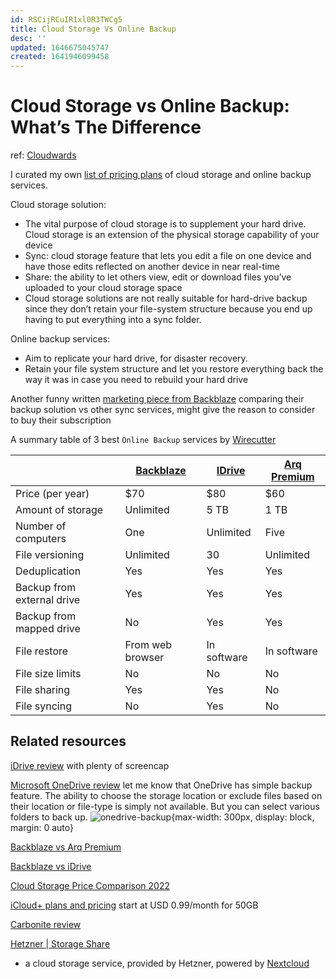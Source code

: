 ```yaml
---
id: RSCijRCuIR1xl0R3TWCg5
title: Cloud Storage Vs Online Backup
desc: ''
updated: 1646675045747
created: 1641946099458
---
```

# Cloud Storage vs Online Backup: What’s The Difference
ref: [Cloudwards](https://www.cloudwards.net/online-storage-vs-online-backup-whats-the-difference/)

I curated my own [list of pricing plans](https://docs.google.com/spreadsheets/d/1enE0KFKkUm9rvMB4zG1A8Qn5OlCTEswAAe7ztVlvoHo/edit?usp=sharing) of cloud storage and online backup services.

Cloud storage solution: 
- The vital purpose of cloud storage is to supplement your hard drive. Cloud storage is an extension of the physical storage capability of your device
- Sync: cloud storage feature that lets you edit a file on one device and have those edits reflected on another device in near real-time
- Share: the ability to let others view, edit or download files you’ve uploaded to your cloud storage space
- Cloud storage solutions are not really suitable for hard-drive backup since they don’t retain your file-system structure because you end up having to put everything into a sync folder.

Online backup services:
- Aim to replicate your hard drive, for disaster recovery.
- Retain your file system structure and let you restore everything back the way it was in case you need to rebuild your hard drive

Another funny written [marketing piece from Backblaze](https://www.backblaze.com/blog/the-case-for-backup-over-sync/) comparing their backup solution vs other sync services, might give the reason to consider to buy their subscription

A summary table of 3 best `Online Backup` services by [Wirecutter](https://www.nytimes.com/wirecutter/reviews/best-online-backup-service/)

|  | [Backblaze](https://www.backblaze.com/) | [IDrive](https://www.idrive.com/pricing) | [Arq Premium](https://www.arqbackup.com/pricing/) |
|---|---|---|---|
| Price   (per year) | $70  | $80  | $60  |
| Amount   of storage | Unlimited | 5 TB | 1 TB |
| Number   of computers | One | Unlimited | Five |
| File   versioning | Unlimited | 30 | Unlimited |
| Deduplication | Yes | Yes | Yes |
| Backup   from external drive | Yes | Yes | Yes |
| Backup   from mapped drive | No | Yes | Yes |
| File   restore | From web browser | In software | In software |
| File   size limits | No | No | No |
| File   sharing | Yes | Yes | No |
| File   syncing | No | Yes | No |

## Related resources

[iDrive review](https://www.bestbackupreviews.com/reviews/idrive-backup-review/) with plenty of screencap

[Microsoft OneDrive review](https://www.bestbackupreviews.com/reviews/microsoft-onedrive-review/) let me know that OneDrive has simple backup feature. The ability to choose the storage location or exclude files based on their location or file-type is simply not available. But you can select various folders to back up.
![onedrive-backup](https://www.bestbackupreviews.com/wp-content/uploads/2020/10/microsoft-onedrive-review-backup-in-progress-700x439-1.webp){max-width: 300px, display: block, margin: 0 auto}

[Backblaze vs Arq Premium](https://www.bestbackupreviews.com/comparison/backblaze-vs-arq-premium/)

[Backblaze vs iDrive](https://www.cloudwards.net/idrive-vs-backblaze/)

[Cloud Storage Price Comparison 2022](https://www.cloudwards.net/comparison/)

[iCloud+ plans and pricing](https://support.apple.com/en-us/HT201238) start at USD 0.99/month for 50GB 

[Carbonite review](https://www.cloudwards.net/review/carbonite/)

[Hetzner | Storage Share](https://www.hetzner.com/storage/storage-share)
- a cloud storage service, provided by Hetzner, powered by [Nextcloud](https://nextcloud.com/)